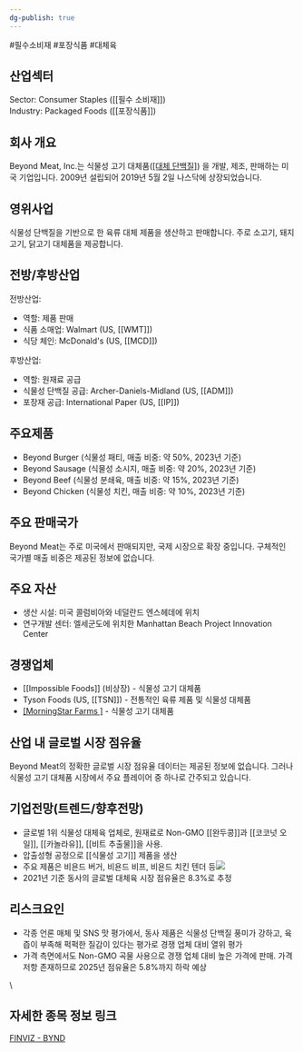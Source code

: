 ```yaml
---
dg-publish: true
---
```

#필수소비재 #포장식품 #대체육

## 산업섹터

Sector: Consumer Staples ([[필수 소비재]])  
Industry: Packaged Foods ([[포장식품]])

## 회사 개요

Beyond Meat, Inc.는 식물성 고기 대체품([[대체 단백질]]([[대체육]])) 을 개발, 제조, 판매하는 미국 기업입니다. 2009년 설립되어 2019년 5월 2일 나스닥에 상장되었습니다.

## 영위사업

식물성 단백질을 기반으로 한 육류 대체 제품을 생산하고 판매합니다. 주로 소고기, 돼지고기, 닭고기 대체품을 제공합니다.

## 전방/후방산업

전방산업:

- 역할: 제품 판매
- 식품 소매업: Walmart (US, [[WMT]])
- 식당 체인: McDonald's (US, [[MCD]])

후방산업:

- 역할: 원재료 공급
- 식물성 단백질 공급: Archer-Daniels-Midland (US, [[ADM]])
- 포장재 공급: International Paper (US, [[IP]])

## 주요제품

- Beyond Burger (식물성 패티, 매출 비중: 약 50%, 2023년 기준)
- Beyond Sausage (식물성 소시지, 매출 비중: 약 20%, 2023년 기준)
- Beyond Beef (식물성 분쇄육, 매출 비중: 약 15%, 2023년 기준)
- Beyond Chicken (식물성 치킨, 매출 비중: 약 10%, 2023년 기준)

## 주요 판매국가

Beyond Meat는 주로 미국에서 판매되지만, 국제 시장으로 확장 중입니다. 구체적인 국가별 매출 비중은 제공된 정보에 없습니다.

## 주요 자산

- 생산 시설: 미국 콜럼비아와 네덜란드 엔스헤데에 위치
- 연구개발 센터: 엘세군도에 위치한 Manhattan Beach Project Innovation Center

## 경쟁업체

- [[Impossible Foods]] (비상장) - 식물성 고기 대체품
- Tyson Foods (US, [[TSN]]) - 전통적인 육류 제품 및 식물성 대체품
- [[MorningStar Farms ]](비상장) - 식물성 고기 대체품

## 산업 내 글로벌 시장 점유율

Beyond Meat의 정확한 글로벌 시장 점유율 데이터는 제공된 정보에 없습니다. 그러나 식물성 고기 대체품 시장에서 주요 플레이어 중 하나로 간주되고 있습니다.

## 기업전망(트렌드/향후전망)
 
- 글로벌 1위 식물성 대체육 업체로, 원재료로 Non-GMO [[완두콩]]과 [[코코넛 오일]], [[카놀라유]], [[비트 추출물]]을 사용. 
- 압출성형 공정으로 [[식물성 고기]] 제품을 생산
- 주요 제품은 비욘드 버거, 비욘드 비프, 비욘드 치킨 텐더 등![](https://i.imgur.com/YSRbpnw.png)
- 2021년 기준 동사의 글로벌 대체육 시장 점유율은 8.3%로 추정


## 리스크요인

- 각종 언론 매체 및 SNS 맛 평가에서, 동사 제품은 식물성 단백질 풍미가 강하고, 육즙이 부족해 퍽퍽한 질감이 있다는 평가로 경쟁 업체 대비 열위 평가
- 가격 측면에서도 Non-GMO 곡물 사용으로 경쟁 업체 대비 높은 가격에 판매. 가격 저항 존재하므로 2025년 점유율은 5.8%까지 하락 예상

\
## 자세한 종목 정보 링크

[FINVIZ - BYND](https://finviz.com/quote.ashx?t=BYND)